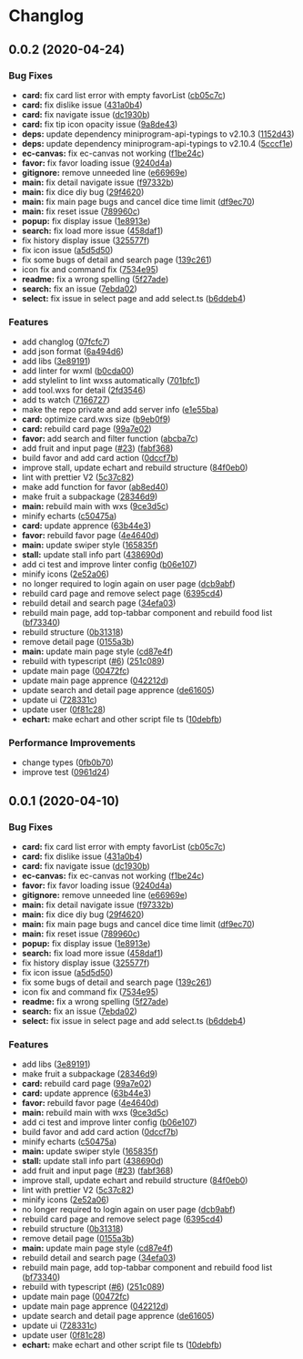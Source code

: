 # Changlog

## 0.0.2 (2020-04-24)

### Bug Fixes

- **card:** fix card list error with empty favorList ([cb05c7c](https://github.com/nenuyouth/eatinNENU/commit/cb05c7ccfd0463af63dbb93cfdfd9625ecce4a90))
- **card:** fix dislike issue ([431a0b4](https://github.com/nenuyouth/eatinNENU/commit/431a0b4fd6cd19fac8ef23fd23ed40b188c3839c))
- **card:** fix navigate issue ([dc1930b](https://github.com/nenuyouth/eatinNENU/commit/dc1930bd2a64a20439a5e74fde33e5c2d4480398))
- **card:** fix tip icon opacity issue ([9a8de43](https://github.com/nenuyouth/eatinNENU/commit/9a8de430d5cc15a899de185aaf66090ca3969233))
- **deps:** update dependency miniprogram-api-typings to v2.10.3 ([1152d43](https://github.com/nenuyouth/eatinNENU/commit/1152d430a117eec2c1f4f74e1410c8e45d65f3a8))
- **deps:** update dependency miniprogram-api-typings to v2.10.4 ([5cccf1e](https://github.com/nenuyouth/eatinNENU/commit/5cccf1e363294b8ba78a2fd1051a992cfc543020))
- **ec-canvas:** fix ec-canvas not working ([f1be24c](https://github.com/nenuyouth/eatinNENU/commit/f1be24cb2512d63d3884c869275d1d0382ae1193))
- **favor:** fix favor loading issue ([9240d4a](https://github.com/nenuyouth/eatinNENU/commit/9240d4a03f9f059df1ea373aa9f969e4e8ca1ed0))
- **gitignore:** remove unneeded line ([e66969e](https://github.com/nenuyouth/eatinNENU/commit/e66969e8eeeaeeca3ce0416bfba781eccda3b103))
- **main:** fix detail navigate issue ([f97332b](https://github.com/nenuyouth/eatinNENU/commit/f97332bae6ee99b452a04c64ca8ce6bed0d0e752))
- **main:** fix dice diy bug ([29f4620](https://github.com/nenuyouth/eatinNENU/commit/29f4620dfce174b3b848ed83af92041405eb747f))
- **main:** fix main page bugs and cancel dice time limit ([df9ec70](https://github.com/nenuyouth/eatinNENU/commit/df9ec706857f897975a48f222e385caa5aecdfe0))
- **main:** fix reset issue ([789960c](https://github.com/nenuyouth/eatinNENU/commit/789960c577f1e95b40da6a7e1d50160b30bdefec))
- **popup:** fix display issue ([1e8913e](https://github.com/nenuyouth/eatinNENU/commit/1e8913e75419b0f0bdeec1b2fe3b41b3163dbae3))
- **search:** fix load more issue ([458daf1](https://github.com/nenuyouth/eatinNENU/commit/458daf1aa24b51229e538a7be9c491a2a8dae082))
- fix history display issue ([325577f](https://github.com/nenuyouth/eatinNENU/commit/325577f993cdab40df5400e9e81c8bce68c4ffce))
- fix icon issue ([a5d5d50](https://github.com/nenuyouth/eatinNENU/commit/a5d5d5045e0edbb7a509810ec0511d3fecfd8ff2))
- fix some bugs of detail and search page ([139c261](https://github.com/nenuyouth/eatinNENU/commit/139c2614a3b602e03d60be8228bafb39bd82601f))
- icon fix and command fix ([7534e95](https://github.com/nenuyouth/eatinNENU/commit/7534e9531884e2f3767ae8b387e50df0b2c52e1e))
- **readme:** fix a wrong spelling ([5f27ade](https://github.com/nenuyouth/eatinNENU/commit/5f27adec8ef5966c092b243f11656f34a6dd30a8))
- **search:** fix an issue ([7ebda02](https://github.com/nenuyouth/eatinNENU/commit/7ebda02d84260c7d2b1d70b63faf8471a2544856))
- **select:** fix issue in select page and add select.ts ([b6ddeb4](https://github.com/nenuyouth/eatinNENU/commit/b6ddeb4ba5c41669cb484f35482901285391b6a7))

### Features

- add changlog ([07fcfc7](https://github.com/nenuyouth/eatinNENU/commit/07fcfc7df2a7be255accc73366a4833817424905))
- add json format ([6a494d6](https://github.com/nenuyouth/eatinNENU/commit/6a494d64ea817042e2833fa80de28c982003127b))
- add libs ([3e89191](https://github.com/nenuyouth/eatinNENU/commit/3e89191a0c5c2ce095b234a96c8a07cf12abb0af))
- add linter for wxml ([b0cda00](https://github.com/nenuyouth/eatinNENU/commit/b0cda003e6e01e5555b15fa57a3be14aba33f887))
- add stylelint to lint wxss automatically ([701bfc1](https://github.com/nenuyouth/eatinNENU/commit/701bfc194c0117aa53ed735881228ae57599e766))
- add tool.wxs for detail ([2fd3546](https://github.com/nenuyouth/eatinNENU/commit/2fd35467f7f1ee840fddfc7be2312bad613ce705))
- add ts watch ([7166727](https://github.com/nenuyouth/eatinNENU/commit/716672719d187cd61aed06c319fcd86e081b36c5))
- make the repo private and add server info ([e1e55ba](https://github.com/nenuyouth/eatinNENU/commit/e1e55baf07118f52f17a430d794e67d4bf350fd1))
- **card:** optimize card.wxs size ([b9eb0f9](https://github.com/nenuyouth/eatinNENU/commit/b9eb0f90a9120a0bff4a24d50751b016990656bb))
- **card:** rebuild card page ([99a7e02](https://github.com/nenuyouth/eatinNENU/commit/99a7e028a8d822b5960a3665c33bf01b97eaf5b3))
- **favor:** add search and filter function ([abcba7c](https://github.com/nenuyouth/eatinNENU/commit/abcba7ceecd74c5f0450362fdeb5428f7a88dcac))
- add fruit and input page ([#23](https://github.com/nenuyouth/eatinNENU/issues/23)) ([fabf368](https://github.com/nenuyouth/eatinNENU/commit/fabf368a32ad5cf6a3f0164937262f029777491b))
- build favor and add card action ([0dccf7b](https://github.com/nenuyouth/eatinNENU/commit/0dccf7be5081ec4c76f2999a5660bda0d5e53568))
- improve stall, update echart and rebuild structure ([84f0eb0](https://github.com/nenuyouth/eatinNENU/commit/84f0eb00f8f3298a4c2b465b1c3fab14ad8597f0))
- lint with prettier V2 ([5c37c82](https://github.com/nenuyouth/eatinNENU/commit/5c37c82533e095f58e9931b2925314688a970984))
- make add function for favor ([ab8ed40](https://github.com/nenuyouth/eatinNENU/commit/ab8ed40f2956294b052b343f09e95a1b3f0e4f71))
- make fruit a subpackage ([28346d9](https://github.com/nenuyouth/eatinNENU/commit/28346d9262ff7c69ffaec9d63cad89d1d2aa451a))
- **main:** rebuild main with wxs ([9ce3d5c](https://github.com/nenuyouth/eatinNENU/commit/9ce3d5c5eab5b0bd4d9b49aec2f79a28a5e02126))
- minify echarts ([c50475a](https://github.com/nenuyouth/eatinNENU/commit/c50475adce79ed88a1b349c6d2697ccfc8e08a7c))
- **card:** update apprence ([63b44e3](https://github.com/nenuyouth/eatinNENU/commit/63b44e336f8938e4b2935ecfd82689801b91e904))
- **favor:** rebuild favor page ([4e4640d](https://github.com/nenuyouth/eatinNENU/commit/4e4640d0015645d75907bbf730c67dd1bf72b398))
- **main:** update swiper style ([165835f](https://github.com/nenuyouth/eatinNENU/commit/165835f0cd8eab82f42b79fdddb1e67e4124a528))
- **stall:** update stall info part ([438690d](https://github.com/nenuyouth/eatinNENU/commit/438690de54faef857ffcc2b397fb1afdd7534099))
- add ci test and improve linter config ([b06e107](https://github.com/nenuyouth/eatinNENU/commit/b06e1070e5e06141201b8a5f4f1a5ae766b91f45))
- minify icons ([2e52a06](https://github.com/nenuyouth/eatinNENU/commit/2e52a06dcf0953f0644109998ad548fd4d63aabf))
- no longer required  to login again on user page ([dcb9abf](https://github.com/nenuyouth/eatinNENU/commit/dcb9abf608d872e832358a6c1308f478d15a1d82))
- rebuild card page and remove select page ([6395cd4](https://github.com/nenuyouth/eatinNENU/commit/6395cd4e3e7d071e76c7cf44a718acf3eac52966))
- rebuild detail and search page ([34efa03](https://github.com/nenuyouth/eatinNENU/commit/34efa03cdb6d3ac2701a691844b466ebb7705d55))
- rebuild main page, add top-tabbar component and rebuild food list ([bf73340](https://github.com/nenuyouth/eatinNENU/commit/bf733400050c5467b8e9b3b126af8274a8aeedaa))
- rebuild structure ([0b31318](https://github.com/nenuyouth/eatinNENU/commit/0b31318a7cee0d286fa0702f926ef8cff3f5ed92))
- remove detail page ([0155a3b](https://github.com/nenuyouth/eatinNENU/commit/0155a3b371ea60d954978d50724248d33a6e8697))
- **main:** update main page style ([cd87e4f](https://github.com/nenuyouth/eatinNENU/commit/cd87e4fac9c9b608046e2f87cdcc71b1bebfaf1e))
- rebuild with typescript ([#6](https://github.com/nenuyouth/eatinNENU/issues/6)) ([251c089](https://github.com/nenuyouth/eatinNENU/commit/251c0898fc8059aa4a9a39c3c78961585fd1daff))
- update main page ([00472fc](https://github.com/nenuyouth/eatinNENU/commit/00472fc5854f7a7142ab29553b005e4d3197966f))
- update main page apprence ([042212d](https://github.com/nenuyouth/eatinNENU/commit/042212db6c74ec226161ed48026e571fc6e6aaf9))
- update search and detail page apprence ([de61605](https://github.com/nenuyouth/eatinNENU/commit/de61605fb730ee8d6f94663a9e5b944f986ffb84))
- update ui ([728331c](https://github.com/nenuyouth/eatinNENU/commit/728331c586a84057cc6af6d942ae8fd7cf7309ee))
- update user ([0f81c28](https://github.com/nenuyouth/eatinNENU/commit/0f81c282ee2003a66919d6cdb5b84ff2c326e9ef))
- **echart:** make echart and other script file ts ([10debfb](https://github.com/nenuyouth/eatinNENU/commit/10debfb933710dc87f1f147ef8ebb470f5850529))

### Performance Improvements

- change types ([0fb0b70](https://github.com/nenuyouth/eatinNENU/commit/0fb0b7077e69bab6770de4082da752260e4b6b9b))
- improve test ([0961d24](https://github.com/nenuyouth/eatinNENU/commit/0961d24c12442d85366f862671a2b4c5c8ff1ee7))

## 0.0.1 (2020-04-10)

### Bug Fixes

- **card:** fix card list error with empty favorList ([cb05c7c](https://github.com/nenuyouth/QQmini/commit/cb05c7ccfd0463af63dbb93cfdfd9625ecce4a90))
- **card:** fix dislike issue ([431a0b4](https://github.com/nenuyouth/QQmini/commit/431a0b4fd6cd19fac8ef23fd23ed40b188c3839c))
- **card:** fix navigate issue ([dc1930b](https://github.com/nenuyouth/QQmini/commit/dc1930bd2a64a20439a5e74fde33e5c2d4480398))
- **ec-canvas:** fix ec-canvas not working ([f1be24c](https://github.com/nenuyouth/QQmini/commit/f1be24cb2512d63d3884c869275d1d0382ae1193))
- **favor:** fix favor loading issue ([9240d4a](https://github.com/nenuyouth/QQmini/commit/9240d4a03f9f059df1ea373aa9f969e4e8ca1ed0))
- **gitignore:** remove unneeded line ([e66969e](https://github.com/nenuyouth/QQmini/commit/e66969e8eeeaeeca3ce0416bfba781eccda3b103))
- **main:** fix detail navigate issue ([f97332b](https://github.com/nenuyouth/QQmini/commit/f97332bae6ee99b452a04c64ca8ce6bed0d0e752))
- **main:** fix dice diy bug ([29f4620](https://github.com/nenuyouth/QQmini/commit/29f4620dfce174b3b848ed83af92041405eb747f))
- **main:** fix main page bugs and cancel dice time limit ([df9ec70](https://github.com/nenuyouth/QQmini/commit/df9ec706857f897975a48f222e385caa5aecdfe0))
- **main:** fix reset issue ([789960c](https://github.com/nenuyouth/QQmini/commit/789960c577f1e95b40da6a7e1d50160b30bdefec))
- **popup:** fix display issue ([1e8913e](https://github.com/nenuyouth/QQmini/commit/1e8913e75419b0f0bdeec1b2fe3b41b3163dbae3))
- **search:** fix load more issue ([458daf1](https://github.com/nenuyouth/QQmini/commit/458daf1aa24b51229e538a7be9c491a2a8dae082))
- fix history display issue ([325577f](https://github.com/nenuyouth/QQmini/commit/325577f993cdab40df5400e9e81c8bce68c4ffce))
- fix icon issue ([a5d5d50](https://github.com/nenuyouth/QQmini/commit/a5d5d5045e0edbb7a509810ec0511d3fecfd8ff2))
- fix some bugs of detail and search page ([139c261](https://github.com/nenuyouth/QQmini/commit/139c2614a3b602e03d60be8228bafb39bd82601f))
- icon fix and command fix ([7534e95](https://github.com/nenuyouth/QQmini/commit/7534e9531884e2f3767ae8b387e50df0b2c52e1e))
- **readme:** fix a wrong spelling ([5f27ade](https://github.com/nenuyouth/QQmini/commit/5f27adec8ef5966c092b243f11656f34a6dd30a8))
- **search:** fix an issue ([7ebda02](https://github.com/nenuyouth/QQmini/commit/7ebda02d84260c7d2b1d70b63faf8471a2544856))
- **select:** fix issue in select page and add select.ts ([b6ddeb4](https://github.com/nenuyouth/QQmini/commit/b6ddeb4ba5c41669cb484f35482901285391b6a7))

### Features

- add libs ([3e89191](https://github.com/nenuyouth/QQmini/commit/3e89191a0c5c2ce095b234a96c8a07cf12abb0af))
- make fruit a subpackage ([28346d9](https://github.com/nenuyouth/QQmini/commit/28346d9262ff7c69ffaec9d63cad89d1d2aa451a))
- **card:** rebuild card page ([99a7e02](https://github.com/nenuyouth/QQmini/commit/99a7e028a8d822b5960a3665c33bf01b97eaf5b3))
- **card:** update apprence ([63b44e3](https://github.com/nenuyouth/QQmini/commit/63b44e336f8938e4b2935ecfd82689801b91e904))
- **favor:** rebuild favor page ([4e4640d](https://github.com/nenuyouth/QQmini/commit/4e4640d0015645d75907bbf730c67dd1bf72b398))
- **main:** rebuild main with wxs ([9ce3d5c](https://github.com/nenuyouth/QQmini/commit/9ce3d5c5eab5b0bd4d9b49aec2f79a28a5e02126))
- add ci test and improve linter config ([b06e107](https://github.com/nenuyouth/QQmini/commit/b06e1070e5e06141201b8a5f4f1a5ae766b91f45))
- build favor and add card action ([0dccf7b](https://github.com/nenuyouth/QQmini/commit/0dccf7be5081ec4c76f2999a5660bda0d5e53568))
- minify echarts ([c50475a](https://github.com/nenuyouth/QQmini/commit/c50475adce79ed88a1b349c6d2697ccfc8e08a7c))
- **main:** update swiper style ([165835f](https://github.com/nenuyouth/QQmini/commit/165835f0cd8eab82f42b79fdddb1e67e4124a528))
- **stall:** update stall info part ([438690d](https://github.com/nenuyouth/QQmini/commit/438690de54faef857ffcc2b397fb1afdd7534099))
- add fruit and input page ([#23](https://github.com/nenuyouth/QQmini/issues/23)) ([fabf368](https://github.com/nenuyouth/QQmini/commit/fabf368a32ad5cf6a3f0164937262f029777491b))
- improve stall, update echart and rebuild structure ([84f0eb0](https://github.com/nenuyouth/QQmini/commit/84f0eb00f8f3298a4c2b465b1c3fab14ad8597f0))
- lint with prettier V2 ([5c37c82](https://github.com/nenuyouth/QQmini/commit/5c37c82533e095f58e9931b2925314688a970984))
- minify icons ([2e52a06](https://github.com/nenuyouth/QQmini/commit/2e52a06dcf0953f0644109998ad548fd4d63aabf))
- no longer required  to login again on user page ([dcb9abf](https://github.com/nenuyouth/QQmini/commit/dcb9abf608d872e832358a6c1308f478d15a1d82))
- rebuild card page and remove select page ([6395cd4](https://github.com/nenuyouth/QQmini/commit/6395cd4e3e7d071e76c7cf44a718acf3eac52966))
- rebuild structure ([0b31318](https://github.com/nenuyouth/QQmini/commit/0b31318a7cee0d286fa0702f926ef8cff3f5ed92))
- remove detail page ([0155a3b](https://github.com/nenuyouth/QQmini/commit/0155a3b371ea60d954978d50724248d33a6e8697))
- **main:** update main page style ([cd87e4f](https://github.com/nenuyouth/QQmini/commit/cd87e4fac9c9b608046e2f87cdcc71b1bebfaf1e))
- rebuild detail and search page ([34efa03](https://github.com/nenuyouth/QQmini/commit/34efa03cdb6d3ac2701a691844b466ebb7705d55))
- rebuild main page, add top-tabbar component and rebuild food list ([bf73340](https://github.com/nenuyouth/QQmini/commit/bf733400050c5467b8e9b3b126af8274a8aeedaa))
- rebuild with typescript ([#6](https://github.com/nenuyouth/QQmini/issues/6)) ([251c089](https://github.com/nenuyouth/QQmini/commit/251c0898fc8059aa4a9a39c3c78961585fd1daff))
- update main page ([00472fc](https://github.com/nenuyouth/QQmini/commit/00472fc5854f7a7142ab29553b005e4d3197966f))
- update main page apprence ([042212d](https://github.com/nenuyouth/QQmini/commit/042212db6c74ec226161ed48026e571fc6e6aaf9))
- update search and detail page apprence ([de61605](https://github.com/nenuyouth/QQmini/commit/de61605fb730ee8d6f94663a9e5b944f986ffb84))
- update ui ([728331c](https://github.com/nenuyouth/QQmini/commit/728331c586a84057cc6af6d942ae8fd7cf7309ee))
- update user ([0f81c28](https://github.com/nenuyouth/QQmini/commit/0f81c282ee2003a66919d6cdb5b84ff2c326e9ef))
- **echart:** make echart and other script file ts ([10debfb](https://github.com/nenuyouth/QQmini/commit/10debfb933710dc87f1f147ef8ebb470f5850529))
